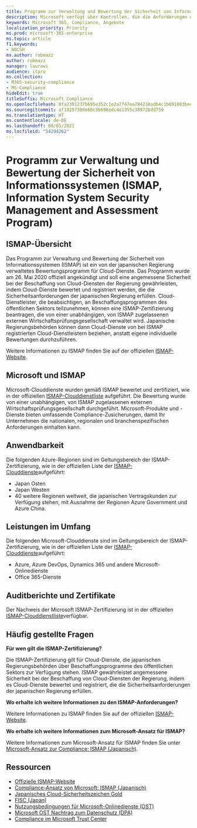 ```yaml
---
title: Programm zur Verwaltung und Bewertung der Sicherheit von Informationssystemen (ISMAP, Information System Security Management and Assessment Program)
description: Microsoft verfügt über Kontrollen, die die Anforderungen des Programms zur Verwaltung und Bewertung der Sicherheit von Informationssystemen (ISMAP) erfüllen.
keywords: Microsoft 365, Compliance, Angebote
localization_priority: Priority
ms.prod: microsoft-365-enterprise
ms.topic: article
f1.keywords:
- NOCSH
ms.author: robmazz
author: robmazz
manager: laurawi
audience: itpro
ms.collection:
- M365-security-compliance
- MS-Compliance
hideEdit: true
titleSuffix: Microsoft Compliance
ms.openlocfilehash: 0fa2391237b695e352c1e2a7f47ea784218adb4c1b891803beee438440f7d279
ms.sourcegitcommit: af1925730de60c3b698edc4e1355c38972bdd759
ms.translationtype: HT
ms.contentlocale: de-DE
ms.lasthandoff: 08/05/2021
ms.locfileid: "54294262"
---
```

# <a name="information-system-security-management-and-assessment-program-ismap"></a>Programm zur Verwaltung und Bewertung der Sicherheit von Informationssystemen (ISMAP, Information System Security Management and Assessment Program)

## <a name="ismap-overview"></a>ISMAP-Übersicht

Das Programm zur Verwaltung und Bewertung der Sicherheit von Informationssystemen (ISMAP) ist ein von der japanischen Regierung verwaltetes Bewertungsprogramm für Cloud-Dienste. Das Programm wurde am 26. Mai 2020 offiziell angekündigt und soll eine angemessene Sicherheit bei der Beschaffung von Cloud-Diensten der Regierung gewährleisten, indem Cloud-Dienste bewertet und registriert werden, die die Sicherheitsanforderungen der japanischen Regierung erfüllen. Cloud-Dienstleister, die beabsichtigen, an Beschaffungsprogrammen des öffentlichen Sektors teilzunehmen, können eine ISMAP-Zertifizierung beantragen, die von einer unabhängigen, von ISMAP zugelassenen externen Wirtschaftsprüfungsgesellschaft verwaltet wird. Japanische Regierungsbehörden können dann Cloud-Dienste von bei ISMAP registrierten Cloud-Dienstleistern beziehen, anstatt eigene individuelle Bewertungen durchzuführen.

Weitere Informationen zu ISMAP finden Sie auf der offiziellen [ISMAP-Website](https://www.ismap.go.jp/csm).

## <a name="microsoft-and-ismap"></a>Microsoft und ISMAP

Microsoft-Clouddienste wurden gemäß ISMAP bewertet und zertifiziert, wie in der offiziellen [ISMAP-Clouddienstliste](https://www.ismap.go.jp/csm?id=cloud_service_list) aufgeführt. Die Bewertung wurde von einer unabhängigen, von ISMAP zugelassenen externen Wirtschaftsprüfungsgesellschaft durchgeführt. Microsoft-Produkte und -Dienste bieten umfassende Compliance-Zusicherungen, damit Ihr Unternehmen die nationalen, regionalen und branchenspezifischen Anforderungen einhalten kann.

## <a name="applicability"></a>Anwendbarkeit

Die folgenden Azure-Regionen sind im Geltungsbereich der ISMAP-Zertifizierung, wie in der offiziellen Liste der [ISMAP-Clouddienste](https://www.ismap.go.jp/csm?id=cloud_service_list)aufgeführt:

- Japan Osten
- Japan Westen
- 40 weitere Regionen weltweit, die japanischen Vertragskunden zur Verfügung stehen, mit Ausnahme der Regionen Azure Government und Azure China.

## <a name="services-in-scope"></a>Leistungen im Umfang

Die folgenden Microsoft-Clouddienste sind im Geltungsbereich der ISMAP-Zertifizierung, wie in der offiziellen Liste der [ISMAP-Clouddienste](https://www.ismap.go.jp/csm?id=cloud_service_list)aufgeführt:

- Azure, Azure DevOps, Dynamics 365 und andere Microsoft-Onlinedienste
- Office 365-Dienste

## <a name="audit-reports-and-certificates"></a>Auditberichte und Zertifikate

Der Nachweis der Microsoft ISMAP-Zertifizierung ist in der offiziellen [ISMAP-Clouddienstliste](https://www.ismap.go.jp/csm?id=cloud_service_list)verfügbar.

## <a name="frequently-asked-questions"></a>Häufig gestellte Fragen

**Für wen gilt die ISMAP-Zertifizierung?**

Die ISMAP-Zertifizierung gilt für Cloud-Dienste, die japanischen Regierungsbehörden über Beschaffungsprogramme des öffentlichen Sektors zur Verfügung stehen. ISMAP gewährleistet angemessene Sicherheit bei der Beschaffung von Cloud-Diensten der Regierung, indem es Cloud-Dienste bewertet und registriert, die die Sicherheitsanforderungen der japanischen Regierung erfüllen.

**Wo erhalte ich weitere Informationen zu den ISMAP-Anforderungen?**

Weitere Informationen zu ISMAP finden Sie auf der offiziellen [ISMAP-Website](https://www.ismap.go.jp/csm).

**Wo erhalte ich weitere Informationen zum Microsoft-Ansatz für ISMAP?**

Weitere Informationen zum Microsoft-Ansatz für ISMAP finden Sie unter [Microsoft-Ansatz zur Compliance: ISMAP (Japanisch)](https://www.microsoft.com/ja-jp/mscorp/legal/compliance?activetab=service%3aprimaryr7).

## <a name="resources"></a>Ressourcen

- [Offizielle ISMAP-Website](https://www.ismap.go.jp/csm)
- [Compliance-Ansatz von Microsoft: ISMAP (Japanisch)](https://www.microsoft.com/ja-jp/mscorp/legal/compliance?activetab=service%3aprimaryr7)
- [Japanisches Cloud-Sicherheitszeichen Gold](offering-cs-mark-gold-japan.md)
- [FISC (Japan)](offering-fisc-japan.md)
- [Nutzungsbedingungen für Microsoft-Onlinedienste (OST)](https://aka.ms/Online-Services-Terms)
- [Microsoft OST Nachtrag zum Datenschutz (DPA)](https://aka.ms/DPA)
- [Compliance im Microsoft Trust Center](https://www.microsoft.com/trust-center/compliance/compliance-overview)
